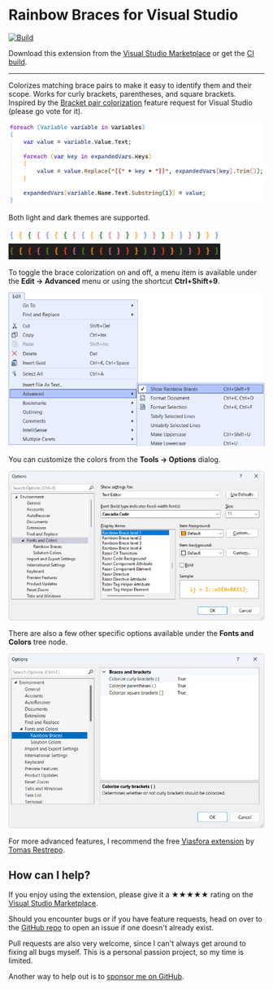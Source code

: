 [marketplace]: https://marketplace.visualstudio.com/items?itemName=MadsKristensen.RainbowBraces
[vsixgallery]: http://vsixgallery.com/extension/RainbowBraces.1dff1bc5-a8e4-477b-9054-2b9ec6bb88d1/
[repo]:https://github.com/madskristensen/RainbowBraces

# Rainbow Braces for Visual Studio

[![Build](https://github.com/madskristensen/RainbowBraces/actions/workflows/build.yaml/badge.svg)](https://github.com/madskristensen/RainbowBraces/actions/workflows/build.yaml)

Download this extension from the [Visual Studio Marketplace][marketplace]
or get the [CI build][vsixgallery].

----------------------------------------

Colorizes matching brace pairs to make it easy to identify them and their scope. Works for curly brackets, parentheses, and square brackets. Inspired by the [Bracket pair colorization](https://developercommunity.visualstudio.com/t/Bracket-pair-colorization/1631048?space=8&ftype=idea&q=brackets) feature request for Visual Studio (please go vote for it).

![Screenshot](art/screenshot.png)

Both light and dark themes are supported.

![Screenshot](art/theme-colors.png)

To toggle the brace colorization on and off, a menu item is available under the **Edit -> Advanced** menu or using the shortcut **Ctrl+Shift+9**.

![Menu](art/menu.png)

You can customize the colors from the **Tools -> Options** dialog.

![Options](art/options.png)

There are also a few other specific options available under the **Fonts and Colors** tree node.

![Options2](art/options2.png)

For more advanced features, I recommend the free [Viasfora extension](https://marketplace.visualstudio.com/items?itemName=TomasRestrepo.Viasfora) by [Tomas Restrepo](https://twitter.com/tomasrestrepo).

## How can I help?
If you enjoy using the extension, please give it a ★★★★★ rating on the [Visual Studio Marketplace][marketplace].

Should you encounter bugs or if you have feature requests, head on over to the [GitHub repo][repo] to open an issue if one doesn't already exist.

Pull requests are also very welcome, since I can't always get around to fixing all bugs myself. This is a personal passion project, so my time is limited.

Another way to help out is to [sponsor me on GitHub](https://github.com/sponsors/madskristensen).
